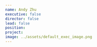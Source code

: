 ```yaml
---
name: Andy Zhu
executive: false
director: false
lead: false
position:  
project:  
image: ../assets/default_exec_image.png
---
```

